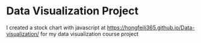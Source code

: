 # Data Visualization Project
I created a stock chart with javascript at https://hongfeili365.github.io/Data-visualization/ for my data visualization course project
